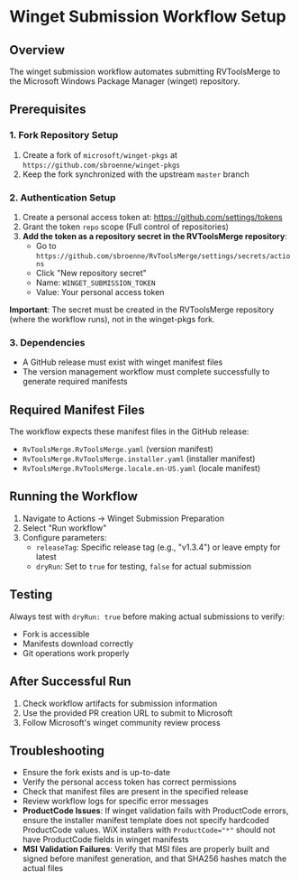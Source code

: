 # Winget Submission Workflow Setup

## Overview

The winget submission workflow automates submitting RVToolsMerge to the Microsoft Windows Package Manager (winget) repository.

## Prerequisites

### 1. Fork Repository Setup

1. Create a fork of `microsoft/winget-pkgs` at `https://github.com/sbroenne/winget-pkgs`
2. Keep the fork synchronized with the upstream `master` branch

### 2. Authentication Setup

1. Create a personal access token at: https://github.com/settings/tokens
2. Grant the token `repo` scope (Full control of repositories)
3. **Add the token as a repository secret in the RVToolsMerge repository**:
    - Go to `https://github.com/sbroenne/RvToolsMerge/settings/secrets/actions`
    - Click "New repository secret"
    - Name: `WINGET_SUBMISSION_TOKEN`
    - Value: Your personal access token

**Important**: The secret must be created in the RVToolsMerge repository (where the workflow runs), not in the winget-pkgs fork.

### 3. Dependencies

-   A GitHub release must exist with winget manifest files
-   The version management workflow must complete successfully to generate required manifests

## Required Manifest Files

The workflow expects these manifest files in the GitHub release:

-   `RvToolsMerge.RvToolsMerge.yaml` (version manifest)
-   `RvToolsMerge.RvToolsMerge.installer.yaml` (installer manifest)
-   `RvToolsMerge.RvToolsMerge.locale.en-US.yaml` (locale manifest)

## Running the Workflow

1. Navigate to Actions → Winget Submission Preparation
2. Select "Run workflow"
3. Configure parameters:
    - `releaseTag`: Specific release tag (e.g., "v1.3.4") or leave empty for latest
    - `dryRun`: Set to `true` for testing, `false` for actual submission

## Testing

Always test with `dryRun: true` before making actual submissions to verify:

-   Fork is accessible
-   Manifests download correctly
-   Git operations work properly

## After Successful Run

1. Check workflow artifacts for submission information
2. Use the provided PR creation URL to submit to Microsoft
3. Follow Microsoft's winget community review process

## Troubleshooting

-   Ensure the fork exists and is up-to-date
-   Verify the personal access token has correct permissions
-   Check that manifest files are present in the specified release
-   Review workflow logs for specific error messages
-   **ProductCode Issues**: If winget validation fails with ProductCode errors, ensure the installer manifest template does not specify hardcoded ProductCode values. WiX installers with `ProductCode="*"` should not have ProductCode fields in winget manifests
-   **MSI Validation Failures**: Verify that MSI files are properly built and signed before manifest generation, and that SHA256 hashes match the actual files
